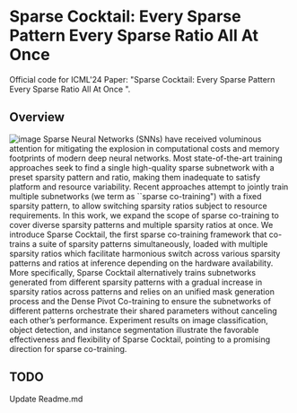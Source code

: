 
Sparse Cocktail: Every Sparse Pattern Every Sparse Ratio All At Once
====================================================


Official code for ICML'24 Paper: "Sparse Cocktail: Every Sparse Pattern Every Sparse Ratio All At Once
". 

## Overview
![image](https://github.com/VITA-Group/Shake-to-Leak/assets/15967092/83186da0-8c9d-4b70-88da-3187a07246c4)
Sparse Neural Networks (SNNs) have received voluminous attention for mitigating the explosion in computational costs and memory footprints of modern deep neural networks. Most state-of-the-art training approaches seek to find a single high-quality sparse subnetwork with a preset sparsity pattern and ratio, making them inadequate to satisfy platform and resource variability. Recent approaches attempt to jointly train multiple subnetworks (we term as ``sparse co-training") with a fixed sparsity pattern, to allow switching sparsity ratios subject to resource requirements. In this work, we expand the scope of sparse co-training to cover diverse sparsity patterns and multiple sparsity ratios at once. We introduce Sparse Cocktail, the first sparse co-training framework that co-trains a suite of sparsity patterns simultaneously, loaded with multiple sparsity ratios which facilitate harmonious switch across various sparsity patterns and ratios at inference depending on the hardware availability. More specifically, Sparse Cocktail alternatively trains subnetworks generated from different sparsity patterns with a gradual increase in sparsity ratios across patterns and relies on an unified mask generation process and the Dense Pivot Co-training to ensure the subnetworks of different patterns orchestrate their shared parameters without canceling each other’s performance. Experiment results on image classification, object detection, and instance segmentation illustrate the favorable effectiveness and flexibility of Sparse Cocktail, pointing to a promising direction for sparse co-training.

## TODO
Update Readme.md
